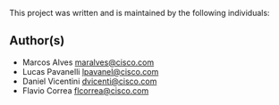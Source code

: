This project was written and is maintained by the following individuals:

## Author(s)

* Marcos Alves <maralves@cisco.com>
* Lucas Pavanelli <lpavanel@cisco.com>
* Daniel Vicentini <dvicenti@cisco.com>
* Flavio Correa <flcorrea@cisco.com>

<!-- ## Maintainer(s)

_Only include this section if the project is being maintained by someone other than the listed author(s)._
-->
